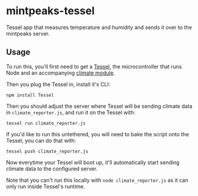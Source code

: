 # mintpeaks-tessel

Tessel app that measures temperature and humidity and sends it over to the mintpeaks server.

## Usage

To run this, you'll first need to get a [Tessel](https://tessel.io), the microcontroller that runs Node and an accompanying [climate module](https://tessel.io/modules#module-climate).

Then you plug the Tessel in, install it's CLI:

```
npm install Tessel
```

Then you should adjust the server where Tessel will be sending climate data in `climate_reporter.js`, and run it on the Tessel with:

```
tessel run climate_reporter.js
```

If you'd like to run this untethered, you will need to bake the script onto the Tessel, you can do that with:

```
tessel push climate_reporter.js
```

Now everytime your Tessel will boot up, it'll automatically start sending climate data to the configured server.

Note that you can't run this locally with `node climate_reporter.js` as it can only run inside Tessel's runtime.
